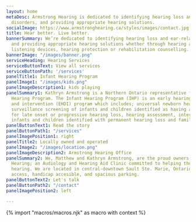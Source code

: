 ```yaml
---
layout: home
metaDesc: Armstrong Hearing is dedicated to identifying hearing loss and ear-related
  disorders, and providing appropriate hearing solutions.
socialImage: https://www.armstronghearing.ca/styles/images/contact.jpg
title: Hear better. Live better.
bannerSummary: We’re dedicated to identifying hearing loss and ear-related disorders,
  and providing appropriate hearing solutions whether through hearing aids, assistive
  listening devices, hearing protection or rehabilitation counselling.
bannerImage: "/images/banner.png"
serviceHeading: Hearing Services
serviceButtonText: View all services
serviceButtonPath: '/services'
panelTitle1: Infant Hearing Program
panelImage1: "/images/kids.png"
panelImageDescription1: kids playing
panelSummary1: Kathryn Armstrong is a Northern Ontario representative for the Infant
  Hearing Program. The Infant Hearing Program (IHP) is an early hearing detection
  and intervention (EHDI) program which includes; universal newborn hearing screening,
  surveillance screening of infants and children identified as having a risk factor(s)
  for late onset or progressive hearing loss, hearing assessment, intervention for
  infants and children identified with permanent hearing loss and family support.
panelButtonText1: Read the story
panelButtonPath1: "/services"
panelImagePosition1: right
panelTitle2: Locally owned and operated
panelImage2: "/images/location.png"
panelImageDescription2: Armstrong Hearing Office
panelSummary2: We, Matthew and Kathryn Armstrong, are the proud owners of Armstrong
  Hearing; an Audiology and Hearing Aid Clinic committed to helping those hard of
  hearing. We are located in central-downtown Sault Ste. Marie, Ontario with easy
  access, handicap accesible, and spacious parking.
panelButtonText2: Let's talk
panelButtonPath2: "/contact"
panelImagePosition2: left

---
```

<!-- do not delete -->
{% import "macros/macros.njk" as macro with context %}
<!-- do not delete -->